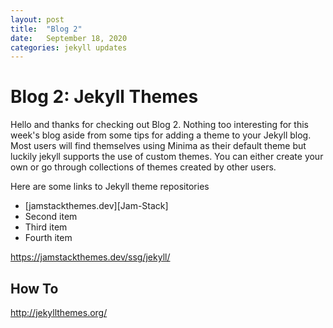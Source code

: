 ```yaml
---
layout: post
title:  "Blog 2"
date:   September 18, 2020
categories: jekyll updates
---
```


<h1>Blog 2: Jekyll Themes</h1>

Hello and thanks for checking out Blog 2. Nothing too interesting for this week's blog aside from some tips for adding a theme to your Jekyll blog. Most users will find themselves using Minima as their default theme but luckily jekyll supports the use of custom themes. You can either create your own or go through collections of themes created by other users.

Here are some links to Jekyll theme repositories

<ul>
<li>[jamstackthemes.dev][Jam-Stack]</li>
<li>Second item</li>
<li>Third item</li>
<li>Fourth item</li>
</ul>

https://jamstackthemes.dev/ssg/jekyll/



<h2>How To </h2>


[Jam-Stack]: https://jamstackthemes.dev/ssg/jekyll/
http://jekyllthemes.org/